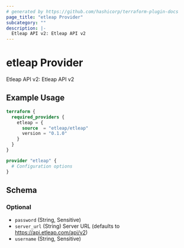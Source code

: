 ```yaml
---
# generated by https://github.com/hashicorp/terraform-plugin-docs
page_title: "etleap Provider"
subcategory: ""
description: |-
  Etleap API v2: Etleap API v2
---
```


# etleap Provider

Etleap API v2: Etleap API v2

## Example Usage

```terraform
terraform {
  required_providers {
    etleap = {
      source  = "etleap/etleap"
      version = "0.1.0"
    }
  }
}

provider "etleap" {
  # Configuration options
}
```

<!-- schema generated by tfplugindocs -->
## Schema

### Optional

- `password` (String, Sensitive)
- `server_url` (String) Server URL (defaults to https://api.etleap.com/api/v2)
- `username` (String, Sensitive)
